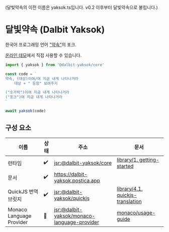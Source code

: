 (달빛약속의 이전 이름은 yaksok.ts입니다. v0.2 이후부터 달빛약속으로 불립니다.)

# 달빛약속 (Dalbit Yaksok)

한국어 프로그래밍 언어 ["약속"](http://yaksok.org/)의 포크.

[온라인 데모](https://dalbit-yaksok.postica.app)에서 직접 사용할 수 있습니다.

```typescript
import { yaksok } from '@dalbit-yaksok/core'

const code = `
약속, (대상)이여/여 지금 내게 나타나거라
    대상 + " 등장" 보여주기

("숫가락")이여 지금 내게 나타나거라
("포크")여 지금 내게 나타나거라
`

await yaksok(code)
```

## 구성 요소

| 이름                     | 상태 | 주소                                                                                                  | 문서                                                                                                                                                                                                                                                                                                                                               |
| ------------------------ | ---- | ----------------------------------------------------------------------------------------------------- | -------------------------------------------------------------------------------------------------------------------------------------------------------------------------------------------------------------------------------------------------------------------------------------------------------------------------------------------------- |
| 런타임                   | ✔️   | [jsr:@dalbit-yaksok/core](https://jsr.io/@dalbit-yaksok/core)                                         | [library/1. getting-started](https://dalbit-yaksok.postica.app/library/1.%20getting-started)                                                                                                                                                                                                                                                         |
| 문서                     | ✔️   | https://dalbit-yaksok.postica.app                                                                     |                                                                                                                                                                                                                                                                                                                                                    |
| QuickJS 번역 브릿지      | ✔️   | [jsr:@dalbit-yaksok/quickjs](https://jsr.io/@dalbit-yaksok/quickjs)                                   | [library/4.1. quickjs-translation](https://dalbit-yaksok.postica.app/library/4.1.%20quickjs-translation) |
| Monaco Language Provider | 🏃   | [jsr:@dalbit-yaksok/monaco-language-provider](https://jsr.io/@dalbit-yaksok/monaco-language-provider) | [monaco/usage-guide](https://dalbit-yaksok.postica.app/monaco/usage-guide)                                                                                                                                                                                                                                          |
